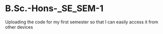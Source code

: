 # B.Sc.-Hons-_SE_SEM-1
Uploading the code for my first semester so that I can easily access it from other devices
